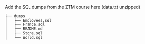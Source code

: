 Add the SQL dumps from the ZTM course here (data.txt unzipped) 

```
├── dumps
│   ├── Employees.sql
│   ├── France.sql
│   ├── README.md
│   ├── Store.sql
│   └── World.sql
```

